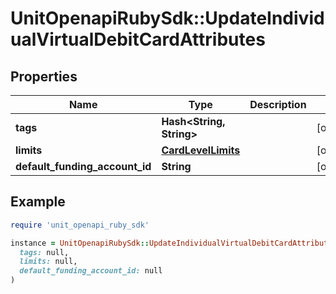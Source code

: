 # UnitOpenapiRubySdk::UpdateIndividualVirtualDebitCardAttributes

## Properties

| Name | Type | Description | Notes |
| ---- | ---- | ----------- | ----- |
| **tags** | **Hash&lt;String, String&gt;** |  | [optional] |
| **limits** | [**CardLevelLimits**](CardLevelLimits.md) |  | [optional] |
| **default_funding_account_id** | **String** |  | [optional] |

## Example

```ruby
require 'unit_openapi_ruby_sdk'

instance = UnitOpenapiRubySdk::UpdateIndividualVirtualDebitCardAttributes.new(
  tags: null,
  limits: null,
  default_funding_account_id: null
)
```

